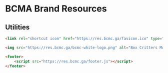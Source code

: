 # BCMA Brand Resources


## Utilities

```html
<link rel="shortcut icon" href="https://res.bcmc.ga/favicon.ico" type="image/x-icon">
```

```html
<img src="https://res.bcmc.ga/bcmc-white-logo.png" alt="Box Critters Modding Community">
```

```html
<footer>
	<script src="https://res.bcmc.ga/footer.js"></script>
</footer>
```
